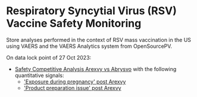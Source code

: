 # Respiratory Syncytial Virus (RSV) Vaccine Safety Monitoring

Store analyses performed in the context of RSV mass vaccination in the US using VAERS and the VAERS Analytics system from OpenSourcePV. 

On data lock point of 27 Oct 2023:  
* [Safety Competitive Analysis Arexvy vs Abrysvo](https://ospv.github.io/RSV/2023_10_27%20-%20Safety%20Competitive%20Analysis%20-%20Arexvy%20vs%20Abrysvo.html) with the following quantitative signals:
  * ['Exposure during pregnancy' post Arexvy](https://ospv.github.io/RSV/2023_10_27_SignalEval_Pregnancy_exposure.html)
  * ['Product preparation issue' post Arexvy](https://ospv.github.io/RSV/2023_10_27_SignalEval_Product_preparation_issue.html)
